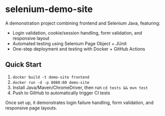 # selenium-demo-site

A demonstration project combining frontend and Selenium Java, featuring:

- Login validation, cookie/session handling, form validation, and responsive layout  
- Automated testing using Selenium Page Object + JUnit  
- One-step deployment and testing with Docker + GitHub Actions  

## Quick Start

1. `docker build -t demo-site frontend`  
2. `docker run -d -p 8080:80 demo-site`  
3. Install Java/Maven/ChromeDriver, then run `cd tests && mvn test`  
4. Push to GitHub to automatically trigger CI tests  

Once set up, it demonstrates login failure handling, form validation, and responsive page layouts.
